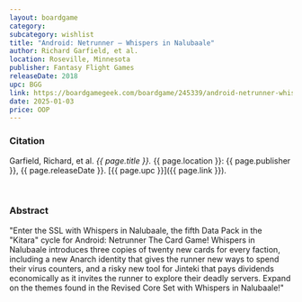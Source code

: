 ```yaml
---
layout: boardgame
category:
subcategory: wishlist
title: "Android: Netrunner – Whispers in Nalubaale"
author: Richard Garfield, et al.
location: Roseville, Minnesota
publisher: Fantasy Flight Games
releaseDate: 2018
upc: BGG
link: https://boardgamegeek.com/boardgame/245339/android-netrunner-whispers-in-nalubaale
date: 2025-01-03
price: OOP
---
```


### Citation

Garfield, Richard, et al. *{{ page.title }}.* {{ page.location }}: {{ page.publisher }}, {{ page.releaseDate }}. [{{ page.upc }}]({{ page.link }}).

<br>


### Abstract

"Enter the SSL with Whispers in Nalubaale, the fifth Data Pack in the "Kitara" cycle for Android: Netrunner The Card Game! Whispers in Nalubaale introduces three copies of twenty new cards for every faction, including a new Anarch identity that gives the runner new ways to spend their virus counters, and a risky new tool for Jinteki that pays dividends economically as it invites the runner to explore their deadly servers. Expand on the themes found in the Revised Core Set with Whispers in Nalubaale!"
